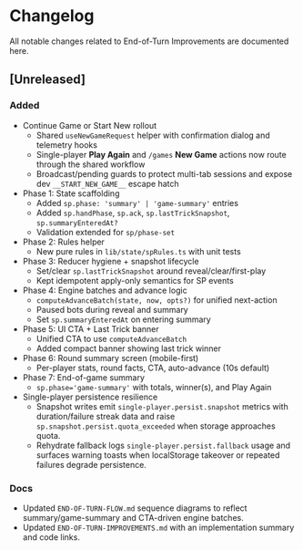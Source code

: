 # Changelog

All notable changes related to End-of-Turn Improvements are documented here.

## [Unreleased]

### Added

- Continue Game or Start New rollout
  - Shared `useNewGameRequest` helper with confirmation dialog and telemetry hooks
  - Single-player **Play Again** and `/games` **New Game** actions now route through the shared workflow
  - Broadcast/pending guards to protect multi-tab sessions and expose dev `__START_NEW_GAME__` escape hatch
- Phase 1: State scaffolding
  - Added `sp.phase: 'summary' | 'game-summary'` entries
  - Added `sp.handPhase`, `sp.ack`, `sp.lastTrickSnapshot`, `sp.summaryEnteredAt?`
  - Validation extended for `sp/phase-set`
- Phase 2: Rules helper
  - New pure rules in `lib/state/spRules.ts` with unit tests
- Phase 3: Reducer hygiene + snapshot lifecycle
  - Set/clear `sp.lastTrickSnapshot` around reveal/clear/first-play
  - Kept idempotent apply-only semantics for SP events
- Phase 4: Engine batches and advance logic
  - `computeAdvanceBatch(state, now, opts?)` for unified next-action
  - Paused bots during reveal and summary
  - Set `sp.summaryEnteredAt` on entering summary
- Phase 5: UI CTA + Last Trick banner
  - Unified CTA to use `computeAdvanceBatch`
  - Added compact banner showing last trick winner
- Phase 6: Round summary screen (mobile-first)
  - Per-player stats, round facts, CTA, auto-advance (10s default)
- Phase 7: End-of-game summary
  - `sp.phase='game-summary'` with totals, winner(s), and Play Again
- Single-player persistence resilience
  - Snapshot writes emit `single-player.persist.snapshot` metrics with duration/failure streak data
    and raise `sp.snapshot.persist.quota_exceeded` when storage approaches quota.
  - Rehydrate fallback logs `single-player.persist.fallback` usage and surfaces warning toasts when
    localStorage takeover or repeated failures degrade persistence.

### Docs

- Updated `END-OF-TURN-FLOW.md` sequence diagrams to reflect summary/game-summary and CTA-driven engine batches.
- Updated `END-OF-TURN-IMPROVEMENTS.md` with an implementation summary and code links.
